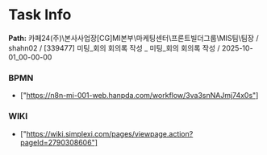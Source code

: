 # Task Info

**Path:** 카페24(주)\본사사업장\[CG]MI본부\마케팅센터\프론트빌더그룹\MIS팀\팀장 / shahn02 / [339477] 미팅_회의 회의록 작성 _ 미팅_회의 회의록 작성 / 2025-10-01_00-00-00

### BPMN
- ["https://n8n-mi-001-web.hanpda.com/workflow/3va3snNAJmj74x0s"]

### WIKI
- ["https://wiki.simplexi.com/pages/viewpage.action?pageId=2790308606"]

